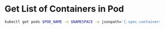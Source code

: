 # Get List of Containers in Pod

```bash
kubectl get pods $POD_NAME -n $NAMESPACE -o jsonpath='{.spec.containers[*].name}*
```
